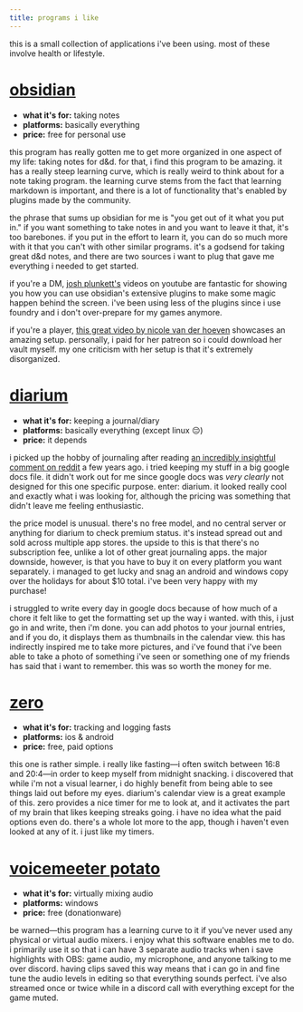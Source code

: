 ```yaml
---
title: programs i like
---
```


this is a small collection of applications i've been using. most of these involve health or lifestyle.

# [obsidian](https://obsidian.md/)
- **what it's for:** taking notes
- **platforms:** basically everything
- **price:** free for personal use

this program has really gotten me to get more organized in one aspect of my life: taking notes for d&d. for that, i find this program to be amazing. it has a really steep learning curve, which is really weird to think about for a note taking program. the learning curve stems from the fact that learning markdown is important, and there is a lot of functionality that's enabled by plugins made by the community.

the phrase that sums up obsidian for me is "you get out of it what you put in." if you want something to take notes in and you want to leave it that, it's too barebones. if you put in the effort to learn it, you can do so much more with it that you can't with other similar programs. it's a godsend for taking great d&d notes, and there are two sources i want to plug that gave me everything i needed to get started. 

if you're a DM, [josh plunkett's](https://www.youtube.com/@JoshPlunkett) videos on youtube are fantastic for showing you how you can use obsidian's extensive plugins to make some magic happen behind the screen. i've been using less of the plugins since i use foundry and i don't over-prepare for my games anymore.

if you're a player, [this great video by nicole van der hoeven](https://www.youtube.com/watch?v=003Jvume-cA) showcases an amazing setup. personally, i paid for her patreon so i could download her vault myself. my one criticism with her setup is that it's extremely disorganized.

# [diarium](https://diariumapp.com/)
- **what it's for:** keeping a journal/diary
- **platforms:** basically everything (except linux 😔)
- **price:** it depends

i picked up the hobby of journaling after reading [an incredibly insightful comment on reddit](https://www.reddit.com/r/AskReddit/comments/i7rwsh/comment/g142sr2/) a few years ago. i tried keeping my stuff in a big google docs file. it didn't work out for me since google docs was *very clearly* not designed for this one specific purpose. enter: diarium. it looked really cool and exactly what i was looking for, although the pricing was something that didn't leave me feeling enthusiastic.

the price model is unusual. there's no free model, and no central server or anything for diarium to check premium status. it's instead spread out and sold across multiple app stores. the upside to this is that there's no subscription fee, unlike a lot of other great journaling apps. the major downside, however, is that you have to buy it on every platform you want separately. i managed to get lucky and snag an android and windows copy over the holidays for about $10 total. i've been very happy with my purchase!

i struggled to write every day in google docs because of how much of a chore it felt like to get the formatting set up the way i wanted. with this, i just go in and write, then i'm done. you can add photos to your journal entries, and if you do, it displays them as thumbnails in the calendar view. this has indirectly inspired me to take more pictures, and i've found that i've been able to take a photo of something i've seen or something one of my friends has said that i want to remember. this was so worth the money for me.

# [zero](https://play.google.com/store/apps/details?id=com.zerofasting.zero&hl=en_US&gl=US)
- **what it's for:** tracking and logging fasts
- **platforms:** ios & android
- **price:** free, paid options

this one is rather simple. i really like fasting—i often switch between 16:8 and 20:4—in order to keep myself from midnight snacking. i discovered that while i'm not a visual learner, i do highly benefit from being able to see things laid out before my eyes. diarium's calendar view is a great example of this. zero provides a nice timer for me to look at, and it activates the part of my brain that likes keeping streaks going. i have no idea what the paid options even do. there's a whole lot more to the app, though i haven't even looked at any of it. i just like my timers.

# [voicemeeter potato](https://vb-audio.com/Voicemeeter/potato.htm)
- **what it's for:** virtually mixing audio
- **platforms:** windows
- **price:** free (donationware)

be warned—this program has a learning curve to it if you've never used any physical or virtual audio mixers. i enjoy what this software enables me to do. i primarily use it so that i can have 3 separate audio tracks when i save highlights with OBS: game audio, my microphone, and anyone talking to me over discord. having clips saved this way means that i can go in and fine tune the audio levels in editing so that everything sounds perfect. i've also streamed once or twice while in a discord call with everything except for the game muted.